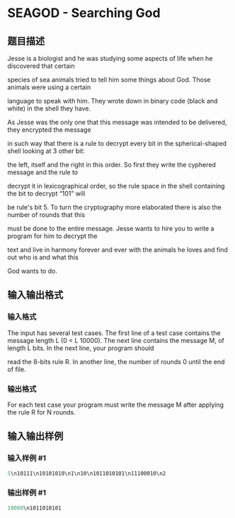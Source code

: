 # SEAGOD - Searching God

## 题目描述

Jesse is a biologist and he was studying some aspects of life when he discovered that certain

species of sea animals tried to tell him some things about God. Those animals were using a certain

language to speak with him. They wrote down in binary code (black and white) in the shell they have.

As Jesse was the only one that this message was intended to be delivered, they encrypted the message

in such way that there is a rule to decrypt every bit in the spherical-shaped shell looking at 3 other bit:

the left, itself and the right in this order. So first they write the cyphered message and the rule to

decrypt it in lexicographical order, so the rule space in the shell containing the bit to decrypt “101” will

be rule's bit 5. To turn the cryptography more elaborated there is also the number of rounds that this

must be done to the entire message. Jesse wants to hire you to write a program for him to decrypt the

text and live in harmony forever and ever with the animals he loves and find out who is and what this

God wants to do.

## 输入输出格式

### 输入格式

The input has several test cases. The first line of a test case contains the message length L (0 < L 10000). The next line contains the message M, of length L bits. In the next line, your program should

read the 8-bits rule R. In another line, the number of rounds 0 until the end of file.

### 输出格式

For each test case your program must write the message M after applying the rule R for N rounds.

## 输入输出样例

### 输入样例 #1

```cpp
5\n10111\n10101010\n1\n10\n1011010101\n11100010\n2
```


### 输出样例 #1

```cpp
10000\n1011010101
```


